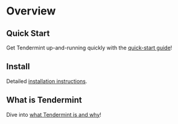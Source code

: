 ---
---

# Overview

## Quick Start

Get Tendermint up-and-running quickly with the [quick-start guide](../quick-start)!

## Install

Detailed [installation instructions](../install).

## What is Tendermint

Dive into [what Tendermint is and why](../what-is-tendermint)!

